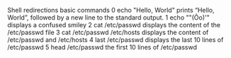 Shell redirections basic commands
0 echo "Hello, World" prints “Hello, World”, followed by a new line to the standard output.
1 echo "\"(Ôo)'" displays a confused smiley
2 cat /etc/passwd displays the content of the /etc/passwd file
3 cat /etc/passwd /etc/hosts displays the content of /etc/passwd and /etc/hosts
4 last /etc/passwd displays the last 10 lines of /etc/passwd
5 head /etc/passwd the first 10 lines of /etc/passwd
